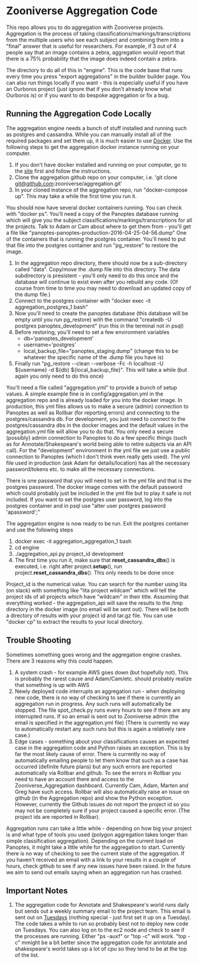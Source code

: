 # Zooniverse Aggregation Code

This repo allows you to do aggregation with Zooniverse projects. Aggregation is the process of taking classifications/markings/transcriptions from the multiple users who see each subject and combining them into a "final" answer that is useful for researchers. 
For example, if 3 out of 4 people say that an image contains a zebra, aggregation would report that there is a 75% probability that the image does indeed contain a zebra.

The directory to do all of this in "engine". This is the code base that runs every time you press "export aggregations" in the builder builder page. You can also run things locally if you want - this is especially useful if you have an Ourboros project (just ignore that if you don't already know what Ourboros is) or if you want to do bespoke aggregation or fix a bug.

## Running the Aggregation Code Locally

The aggregation engine needs a bunch of stuff installed and running such as postgres and cassandra. While you can manually install all of the required packages and set them up, it is much easier to use [Docker](https://www.docker.com). Use the following steps to get the aggregation docker instance running on your computer.

1. If you don't have docker installed and running on your computer, go to the [site](https://www.docker.com) first and follow the instructions.
2. Clone the aggregation github repo on your computer, i.e. 'git clone git@github.com:zooniverse/aggregation.git'
3. In your cloned instance of the aggregation repo, run "docker-compose up". This may take a while the first time you run it. 

You should now have several docker containers running. You can check with "docker ps". You'll need a copy of the Panoptes database running which will give you the subject classifications/markings/transcriptions for all the projects. Talk to Adam or Cam about where to get them from - you'll get a file like "panoptes-panoptes-production-2016-04-25-04-56.dump" One of the containers that is running the postgres container. You'll need to put that file into the postgres container and run "pg_restore" to restore the image.

1. In the aggregation repo directory, there should now be a sub-directory called "data". Copy/move the .dump file into this directory. The data subdirectory is presistent - you'll only need to do this once and the database will continue to exist even after you rebuild any code. (Of course from time to time you may need to download an updated copy of the dump file.)
2. Connect to the postgres container with "docker exec -it aggregation_postgres_1 bash"
3. Now you'll need to create the panoptes database (this database will be empty until you run pg_restore) with the command "createdb -U postgres panoptes_development" (run this in the terminal not in psql)
4. Before restoring, you'll need to set a few environment variables
    * db='panoptes_development'
    * username='postgres'
    * local_backup_file="panoptes_staging.dump" (change this to be whatever the specific name of the .dump file you have is)
5. Finally run "pg_restore --clean --verbose -Fc -h localhost -U ${username} -d ${db} ${local_backup_file}". This will take a while (but again you only need to do this once)

You'll need a file called "aggregation.yml" to provide a bunch of setup values. A simple example fine is in config/aggregation.yml in the aggregation repo and is already loaded for you into the docker image. In production, this yml files allows us to make a secure (admin) connection to Panoptes as well as Rollbar (for reporting errors) and connecting to the postgres/cassandra db. 
For development, you just need to connect to the postgres/cassandra dbs in the docker images and the default values in the aggregation.yml file will allow you to do that. You only need a secure (possibly) admin connection to Panoptes to do a few specific things (such as for Annotate/Shakespeare's world being able to retire subjects via an API call). 
For the "development" environment in the yml file we just use a public connection to Panoptes (which I don't think even really gets used). The yml file used in production (ask Adam for details/location) has all the necessary password/tokens etc. to make all the necessary connections.

There is one password that you will need to set in the yml file and that is the postgres password. The docker image comes with the default password which could probably just be included in the yml file but to play it safe is not included. If you want to set the postgres user password, log into the postgres container and in psql use "alter user postgres password 'apassword';"

The aggregation engine is now ready to be run. Exit the postgres container and use the following steps 

1. docker exec -it aggregation_aggregation_1 bash
2. cd engine
3. ./aggregation_api.py project_id development 
4. The first time you run it, make sure that __reset_cassandra_dbs__() is executed, i.e. right after project.__setup__(), run project.__reset_cassandra_dbs__(). This only needs to be done once


Project_id is the numerical value. You can search for the number using lita (on slack) with something like "lita project wildcam" which will tell the project ids of all projects which have "wildcam" in their title. 
Assuming that everything worked - the aggregation_api will save the results to the /tmp directory in the docker image (no email will be sent out). There will be both a directory of results with your project id and tar.gz file. You can use "docker cp" to extract the results to your local directory.

## Trouble Shooting

Sometimes something goes wrong and the aggregation engine crashes. There are 3 reasons why this could happen.

1. A system crash - for example AWS goes down (but hopefully not). This is probably the rarest cause and Adam/Cam/etc. should probably realize that something is up with AWS
2. Newly deployed code interrupts an aggregation run - when deploying new code, there is no way of checking to see if there is currently an aggregation run in progress. Any such runs will automatically be stopped. The file spot_check.py runs every hours to see if there are any interrupted runs. If so an email is sent out to Zooniverse admin (the email is specified in the aggregation.yml file) (There is currently no way to automatically restart any such runs but this is again a relatively rare case.)
3. Edge cases - something about your classifications causes an expected case in the aggregation code and Python raises an exception. This is by far the most likely cause of error. There is currently no way of automatically emailing people to let them know that such as a case has occurred (definite future plans) but any such errors are reported automatically via Rollbar and github. To see the errors in Rollbar you need to have an account there and access to the Zooniverse_Aggregation dashboard. Currently Cam, Adam, Marten and Greg have such access. Rollbar will also automatically raise an issue on github (in the Aggregation repo) and show the Python exception. However, currently the Github issues do not report the project id so you may not be completely sure if your project caused a specific error. (The project ids are reported in Rollbar).  

Aggregation runs can take a little while - depending on how big your project is and what type of tools you used (polygon aggregation takes longer than simple classification aggregation). Depending on the current load on Panoptes, it might take a little while for the aggregation to start. Currently there is no way of checking to see the current state of the aggregation. If you haven't received an email with a link to your results in a couple of hours, check github to see if any new issues have been raised. In the future we aim to send out emails saying when an aggregation run has crashed.

## Important Notes

1. The aggregation code for Annotate and Shakespeare's world runs daily but sends out a weekly summary email to the project team. This email is sent out on [Tuesdays](https://github.com/zooniverse/aggregation/blob/281279b9367167c42920648e03dc65ba3e2be038/engine/text_aggregation.py#L452) (nothing special - just first set it up on a Tuesday). The code takes a while to run so probably best not to deploy new code on Tuesdays.
You can also log on to the ec2 node and check to see if the processes are running. Either "ps -auxf" or "top -c" will work. "top -c" mmight be a bit better since the aggregation code for anntotate and shakespeare's world takes up a lot of cpu so they tend to be at the top of the list. 
